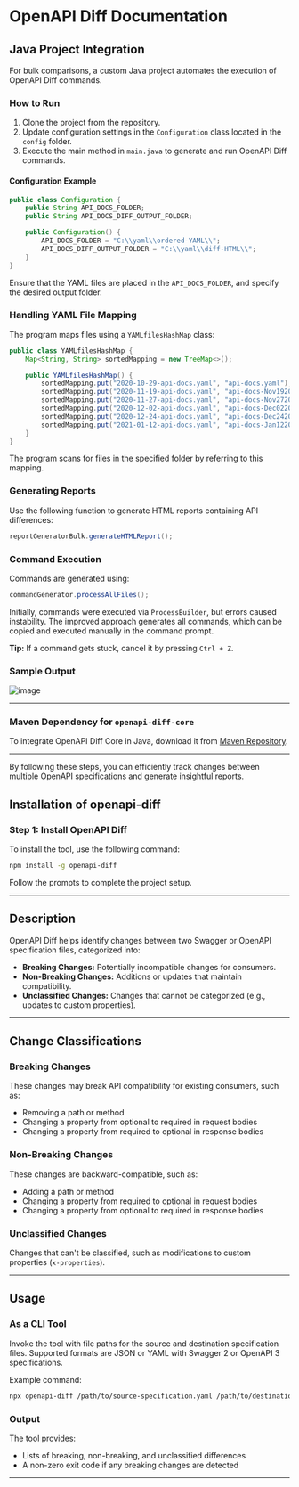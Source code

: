# **OpenAPI Diff Documentation**  


## **Java Project Integration**

For bulk comparisons, a custom Java project automates the execution of OpenAPI Diff commands.

### **How to Run**
1. Clone the project from the repository.
2. Update configuration settings in the `Configuration` class located in the `config` folder.
3. Execute the main method in `main.java` to generate and run OpenAPI Diff commands.

#### **Configuration Example**
```java
public class Configuration {
    public String API_DOCS_FOLDER;
    public String API_DOCS_DIFF_OUTPUT_FOLDER;

    public Configuration() {
        API_DOCS_FOLDER = "C:\\yaml\\ordered-YAML\\";
        API_DOCS_DIFF_OUTPUT_FOLDER = "C:\\yaml\\diff-HTML\\";
    }
}
```
Ensure that the YAML files are placed in the `API_DOCS_FOLDER`, and specify the desired output folder.

### **Handling YAML File Mapping**
The program maps files using a `YAMLfilesHashMap` class:
```java
public class YAMLfilesHashMap {
    Map<String, String> sortedMapping = new TreeMap<>();

    public YAMLfilesHashMap() {
        sortedMapping.put("2020-10-29-api-docs.yaml", "api-docs.yaml");
        sortedMapping.put("2020-11-19-api-docs.yaml", "api-docs-Nov192020.yaml.txt");
        sortedMapping.put("2020-11-27-api-docs.yaml", "api-docs-Nov272020.yaml.txt");
        sortedMapping.put("2020-12-02-api-docs.yaml", "api-docs-Dec022020.yaml.txt");
        sortedMapping.put("2020-12-24-api-docs.yaml", "api-docs-Dec242020.yaml.txt");
        sortedMapping.put("2021-01-12-api-docs.yaml", "api-docs-Jan122021.yaml.txt");
    }
}
```
The program scans for files in the specified folder by referring to this mapping.

### **Generating Reports**
Use the following function to generate HTML reports containing API differences:
```java
reportGeneratorBulk.generateHTMLReport();
```

### **Command Execution**
Commands are generated using:
```java
commandGenerator.processAllFiles();
```
Initially, commands were executed via `ProcessBuilder`, but errors caused instability. The improved approach generates all commands, which can be copied and executed manually in the command prompt.

**Tip:** If a command gets stuck, cancel it by pressing `Ctrl + Z`.

### Sample Output
![image](https://github.com/user-attachments/assets/9838945a-03a3-414c-bd0c-6d6a5ac8ad14)

---

### **Maven Dependency for `openapi-diff-core`**
To integrate OpenAPI Diff Core in Java, download it from [Maven Repository](https://mvnrepository.com/artifact/org.openapitools.openapidiff/openapi-diff-core).

---

By following these steps, you can efficiently track changes between multiple OpenAPI specifications and generate insightful reports.



## **Installation of openapi-diff**


### **Step 1: Install OpenAPI Diff**  
To install the tool, use the following command:  
```bash
npm install -g openapi-diff
```  






Follow the prompts to complete the project setup.  

---

## **Description**  

OpenAPI Diff helps identify changes between two Swagger or OpenAPI specification files, categorized into:  
- **Breaking Changes:** Potentially incompatible changes for consumers.  
- **Non-Breaking Changes:** Additions or updates that maintain compatibility.  
- **Unclassified Changes:** Changes that cannot be categorized (e.g., updates to custom properties).  

---

## **Change Classifications**  

### **Breaking Changes**  
These changes may break API compatibility for existing consumers, such as:  
- Removing a path or method  
- Changing a property from optional to required in request bodies  
- Changing a property from required to optional in response bodies  

### **Non-Breaking Changes**  
These changes are backward-compatible, such as:  
- Adding a path or method  
- Changing a property from required to optional in request bodies  
- Changing a property from optional to required in response bodies  

### **Unclassified Changes**  
Changes that can't be classified, such as modifications to custom properties (`x-properties`).  

---

## **Usage**  

### **As a CLI Tool**  
Invoke the tool with file paths for the source and destination specification files. Supported formats are JSON or YAML with Swagger 2 or OpenAPI 3 specifications.  

Example command:  
```bash
npx openapi-diff /path/to/source-specification.yaml /path/to/destination-specification.yaml  
```  

### **Output**  
The tool provides:  
- Lists of breaking, non-breaking, and unclassified differences  
- A non-zero exit code if any breaking changes are detected  

---


